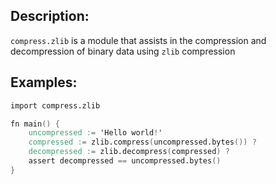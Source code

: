 ## Description:

`compress.zlib` is a module that assists in the compression and
decompression of binary data using `zlib` compression

## Examples:

```v
import compress.zlib

fn main() {
	uncompressed := 'Hello world!'
	compressed := zlib.compress(uncompressed.bytes()) ?
	decompressed := zlib.decompress(compressed) ?
	assert decompressed == uncompressed.bytes()
}
```
